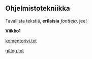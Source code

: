## Ohjelmistotekniikka 
Tavallista tekstiä, **erilaisia** *fontteja*.
jee!

**Viikko1**

[komentorivi.txt](https://github.com/ElisaMero/ot_harjoitustyo/blob/master/laskarit/viikko1/komentorivi.txt)

[gitlog.txt](https://github.com/ElisaMero/ot_harjoitustyo/blob/master/laskarit/viikko1/gitlog.txt)

